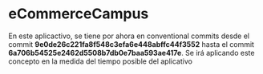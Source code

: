 # eCommerceCampus

<p>En este aplicactivo, se tiene por ahora en conventional commits desde el commit <strong>9e0de26c221fa8f548c3efa6e448abffc44f3552</strong> hasta el commit <strong>6a706b54525e2462d5508b7db0e7baa593ae417e</strong>. Se irá aplicando este concepto en la medida del tiempo posible del aplicativo</p> 
